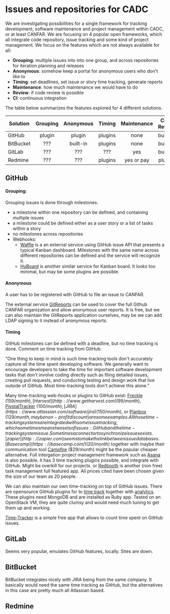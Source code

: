 # Issues and repositories for CADC


We are investigating possibilities for a single framework for tracking development, software maintenance and project management within CADC, or at least CANFAR. We are focusing on 4 popular open frameworks, which all integrate code repository, issue tracking and some kind of project management. We focus on the features which are not always available for all:

* **Grouping**: multiple issues into into one group, and across repositories for iteration planning and releases
* **Anonymous**: somehow keep a portal for anonymous users who don't like to
* **Timing**: set deadlines, set issue or story time tracking, generate reports
* **Maintenance**: how much maintenance we would have to do
* **Review**: if code review is possible
* **CI**: continuous integration

The table below summarizes the features explored for 4 different solutions.


| Solution      | Grouping  | Anonymous | Timing  | Maintenance | Code Review |    CI   |
| ------------- |:---------:|:---------:|:-------:|:-----------:|:-----------:|:-------:|
| GitHub        | plugin    | plugin    | plugins | none        | built-in    | plugins |
| BitBucket     | ???       | built-in  | plugins | none        | built-in    | plugins |
| GitLab        | ???       | ???       |  ???    | yes         | built-in    | plugins |
| Redmine       | ???       | ???       | plugins | yes or pay  | plugins     |  ???    |


## GitHub

#### Grouping:

Grouping issues is done through milestones.

* a milestone within one repository can be defined, and containing multiple issues 
* a milestone could be defined either as a user story or a list of tasks within a story
* no milestones across repositories
* Webhooks:  
  * [Waffle](http://waffle.io) is a an external service using GitHub issue API that presents a typical Kanban dashboard. Milestones with the same name across different repositories can be defined and the service will recognize it.
  * [HuBoard](http://huboard.com) is another similar service for Kanban board. It looks too minimal, but may be some plugins are possible.

#### Anonymous

A user has to be registered with GitHub to file an issue to CANFAR. 

The external service [GitReports](http://gitreports.com/) can be used to cover the full Github CANFAR organization and allow anonymous user reports. It is free, but we can also maintain the GitReports application ourselves, may be we can add LDAP signing to it instead of anonymous reports.


#### Timing

GitHub milestones can be defined with a deadline, but no time tracking is done. Comment on time tracking from GitHub:

"One thing to keep in mind is such time-tracking tools don't accurately capture all the time spent developing software. We generally want to encourage developers to take the time for important software development tasks that don't involve coding directly such as filing detailed issues, creating pull requests, and conducting testing and design work that live outside of GitHub. Most time-tracking tools don't achieve this alone."

Many time-tracking web-hooks or plugins to GitHub exist: [Freckle](http://letsfreckle.com) ($159/month), [Harvest](http://www.getharvest.com) ($99/month), [PivotalTracker](http://pivotaltracker.com) ($100/month), [JIRA](https://www.atlassian.com/software/jira) ($150/month), or [Planbox](http://www.planbox.com) ($129/month, may be non-profit discount) are some examples. All those time-tracking systems are integrated with some issue tracking, which sometimes means two sets of issues: GitHub and the time-tracking system issue. Sometimes a connector to synchronize issues exists. [zapier](http://zapier.com) seems to make the link between issue databases. [Basecamp](https://basecamp.com/) ($20/month) together with maybe their communication tool [Campfire](https://campfirenow.com/) ($29/month) might be the popular cheaper alternative. Full intergation project management framework such as [Asana](http://asana.com) is also possible, it has 3 time tracking plugins possible, and integrate with GitHub. Might be overkill for our projects. or [Redbooth](http://redbooth.com) is another (non free) task management full featured app. All prices cited have been chosen given the size of our team as 20 people.

We can also maintain our own time-tracking on top of GitHub issues. There are opensource GitHub plugins for to 
[time track](https://github.com/StephenOTT/GitHub-Time-Tracking) together with [analytics](https://github.com/StephenOTT/GitHub-Analytics). These plugins need MongoDB and are installed as Ruby app. Tested on an OpenStack VM, they are quite clumsy and would need much tuning to get them up and working.

[Time-Tracker](https://timer.scm.io/) is a simple free app that allows to count time spent on GitHub issues.


## GitLab

Seems very popular, emulates GitHub features, locally. Sites are down.

## BitBucket

BitBucket integrates nicely with JIRA being from the same company. It basically would need the same time tracking as GitHub, but the alternatives in this case are pretty much all Atlassian based.

## Redmine


